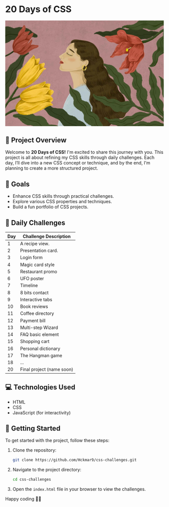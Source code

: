 # 20 Days of CSS

![20 days of CSS](/woman.jpg)

## 📅 Project Overview

Welcome to **20 Days of CSS!** I'm excited to share this journey with you. This project is all about refining my CSS skills through daily challenges. Each day, I’ll dive into a new CSS concept or technique, and by the end, I'm planning to create a more structured project.

## 🎯 Goals

- Enhance CSS skills through practical challenges.
- Explore various CSS properties and techniques.
- Build a fun portfolio of CSS projects.

## 📆 Daily Challenges

| Day | Challenge Description     |
| --- | ------------------------- |
| 1   | A recipe view.            |
| 2   | Presentation card.        |
| 3   | Login form                |
| 4   | Magic card style          |
| 5   | Restaurant promo          |
| 6   | UFO poster                |
| 7   | Timeline                  |
| 8   | 8 bits contact            |
| 9   | Interactive tabs          |
| 10  | Book reviews              |
| 11  | Coffee directory          |
| 12  | Payment bill              |
| 13  | Multi-step Wizard         |
| 14  | FAQ basic element         |
| 15  | Shopping cart             |
| 16  | Personal dictionary       |
| 17  | The Hangman game          |
| 18  | ...                       |
| 20  | Final project (name soon) |

## 💻 Technologies Used

- HTML
- CSS
- JavaScript (for interactivity)

## 🌟 Getting Started

To get started with the project, follow these steps:

1. Clone the repository:
   ```bash
   git clone https://github.com/Hckmar9/css-challenges.git
   ```
2. Navigate to the project directory:
   ```bash
   cd css-challenges
   ```
3. Open the `index.html` file in your browser to view the challenges.

Happy coding 🎨✨
